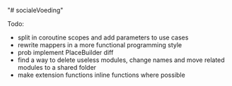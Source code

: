 "# socialeVoeding" 

Todo:
- split in coroutine scopes and add parameters to use cases
- rewrite mappers in a more functional programming style
- prob implement PlaceBuilder diff
- find a way to delete useless modules, change names and move related modules to a shared folder
- make extension functions inline functions where possible
